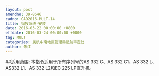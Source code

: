 ```yaml
---
layout: post
amendno: 39-8646
cadno: CAD2016-MULT-14
title: 抛投系统-安装
date: 2016-03-22 00:00:00 +0800
effdate: 2016-03-24 00:00:00 +0800
tag: MULT
categories: 民航中南地区管理局适航审定处
author: 朱江
---
```


##适用范围:
本指令适用于所有序列号的AS 332 C、AS 332 C1、AS 332 L、AS332 L1、AS 332 L2和EC 225 LP直升机。

